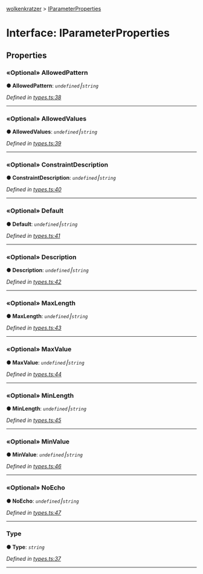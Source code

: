 [wolkenkratzer](../README.md) > [IParameterProperties](../interfaces/iparameterproperties.md)



# Interface: IParameterProperties


## Properties
<a id="allowedpattern"></a>

### «Optional» AllowedPattern

**●  AllowedPattern**:  *`undefined`⎮`string`* 

*Defined in [types.ts:38](https://github.com/arminhammer/wolkenkratzer/blob/d70dabd/src/types.ts#L38)*





___

<a id="allowedvalues"></a>

### «Optional» AllowedValues

**●  AllowedValues**:  *`undefined`⎮`string`* 

*Defined in [types.ts:39](https://github.com/arminhammer/wolkenkratzer/blob/d70dabd/src/types.ts#L39)*





___

<a id="constraintdescription"></a>

### «Optional» ConstraintDescription

**●  ConstraintDescription**:  *`undefined`⎮`string`* 

*Defined in [types.ts:40](https://github.com/arminhammer/wolkenkratzer/blob/d70dabd/src/types.ts#L40)*





___

<a id="default"></a>

### «Optional» Default

**●  Default**:  *`undefined`⎮`string`* 

*Defined in [types.ts:41](https://github.com/arminhammer/wolkenkratzer/blob/d70dabd/src/types.ts#L41)*





___

<a id="description"></a>

### «Optional» Description

**●  Description**:  *`undefined`⎮`string`* 

*Defined in [types.ts:42](https://github.com/arminhammer/wolkenkratzer/blob/d70dabd/src/types.ts#L42)*





___

<a id="maxlength"></a>

### «Optional» MaxLength

**●  MaxLength**:  *`undefined`⎮`string`* 

*Defined in [types.ts:43](https://github.com/arminhammer/wolkenkratzer/blob/d70dabd/src/types.ts#L43)*





___

<a id="maxvalue"></a>

### «Optional» MaxValue

**●  MaxValue**:  *`undefined`⎮`string`* 

*Defined in [types.ts:44](https://github.com/arminhammer/wolkenkratzer/blob/d70dabd/src/types.ts#L44)*





___

<a id="minlength"></a>

### «Optional» MinLength

**●  MinLength**:  *`undefined`⎮`string`* 

*Defined in [types.ts:45](https://github.com/arminhammer/wolkenkratzer/blob/d70dabd/src/types.ts#L45)*





___

<a id="minvalue"></a>

### «Optional» MinValue

**●  MinValue**:  *`undefined`⎮`string`* 

*Defined in [types.ts:46](https://github.com/arminhammer/wolkenkratzer/blob/d70dabd/src/types.ts#L46)*





___

<a id="noecho"></a>

### «Optional» NoEcho

**●  NoEcho**:  *`undefined`⎮`string`* 

*Defined in [types.ts:47](https://github.com/arminhammer/wolkenkratzer/blob/d70dabd/src/types.ts#L47)*





___

<a id="type"></a>

###  Type

**●  Type**:  *`string`* 

*Defined in [types.ts:37](https://github.com/arminhammer/wolkenkratzer/blob/d70dabd/src/types.ts#L37)*





___


